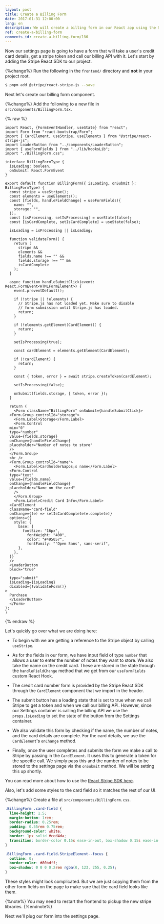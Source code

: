 ```yaml
---
layout: post
title: Create a Billing Form
date: 2017-01-31 12:00:00
lang: en
description: We will create a billing form in our React app using the Stripe React SDK. We will use the CardElement to let the user input their credit card details and call the createToken method to generate a token that we can pass to our serverless billing API.
ref: create-a-billing-form
comments_id: create-a-billing-form/186
---
```


Now our settings page is going to have a form that will take a user's credit card details, get a stripe token and call our billing API with it. Let's start by adding the Stripe React SDK to our project.

{%change%} Run the following in the `frontend/` directory and **not** in your project root.

```bash
$ pnpm add @stripe/react-stripe-js --save
```

Next let's create our billing form component.

{%change%} Add the following to a new file in `src/components/BillingForm.tsx`.

{% raw %}

```tsx
import React, {FormEventHandler, useState} from "react";
import Form from "react-bootstrap/Form";
import { CardElement, useStripe, useElements } from "@stripe/react-stripe-js";
import LoaderButton from "../components/LoaderButton";
import { useFormFields } from "../lib/hooksLib";
import "./BillingForm.css";

interface BillingFormType {
  isLoading: boolean,
  onSubmit: React.FormEvent
}

export default function BillingForm({ isLoading, onSubmit }: BillingFormType) {
  const stripe = useStripe();
  const elements = useElements();
  const [fields, handleFieldChange] = useFormFields({
    name: "",
    storage: "",
  });
  const [isProcessing, setIsProcessing] = useState(false);
  const [isCardComplete, setIsCardComplete] = useState(false);

  isLoading = isProcessing || isLoading;

  function validateForm() {
    return (
      stripe &&
      elements &&
      fields.name !== "" &&
      fields.storage !== "" &&
      isCardComplete
    );
  }

  async function handleSubmitClick(event: React.FormEvent<HTMLFormElement>) {
    event.preventDefault();

    if (!stripe || !elements) {
      // Stripe.js has not loaded yet. Make sure to disable
      // form submission until Stripe.js has loaded.
      return;
    }

    if (!elements.getElement(CardElement)) {
      return;
    }

    setIsProcessing(true);

    const cardElement = elements.getElement(CardElement);

    if (!cardElement) {
      return;
    }

    const { token, error } = await stripe.createToken(cardElement);

    setIsProcessing(false);

    onSubmit(fields.storage, { token, error });
  }

  return (
    <Form className="BillingForm" onSubmit={handleSubmitClick}>
  <Form.Group controlId="storage">
    <Form.Label>Storage</Form.Label>
    <Form.Control
  min="0"
  type="number"
  value={fields.storage}
  onChange={handleFieldChange}
  placeholder="Number of notes to store"
  />
  </Form.Group>
  <hr />
  <Form.Group controlId="name">
    <Form.Label>Cardholder&apos;s name</Form.Label>
  <Form.Control
  type="text"
  value={fields.name}
  onChange={handleFieldChange}
  placeholder="Name on the card"
    />
    </Form.Group>
    <Form.Label>Credit Card Info</Form.Label>
  <CardElement
  className="card-field"
  onChange={(e) => setIsCardComplete(e.complete)}
  options={{
    style: {
      base: {
        fontSize: "16px",
          fontWeight: "400",
          color: "#495057",
          fontFamily: "'Open Sans', sans-serif",
      },
    },
  }}
  />
  <LoaderButton
  block="true"

  type="submit"
  isLoading={isLoading}
  disabled={!validateForm()}
>
  Purchase
  </LoaderButton>
  </Form>
);
}

```

{% endraw %}

Let's quickly go over what we are doing here:

- To begin with we are getting a reference to the Stripe object by calling `useStripe`.

- As for the fields in our form, we have input field of type `number` that allows a user to enter the number of notes they want to store. We also take the name on the credit card. These are stored in the state through the `handleFieldChange` method that we get from our `useFormFields` custom React Hook.

- The credit card number form is provided by the Stripe React SDK through the `CardElement` component that we import in the header.

- The submit button has a loading state that is set to true when we call Stripe to get a token and when we call our billing API. However, since our Settings container is calling the billing API we use the `props.isLoading` to set the state of the button from the Settings container.

- We also validate this form by checking if the name, the number of notes, and the card details are complete. For the card details, we use the `CardElement`'s `onChange` method.

- Finally, once the user completes and submits the form we make a call to Stripe by passing in the `CardElement`. It uses this to generate a token for the specific call. We simply pass this and the number of notes to be stored to the settings page via the `onSubmit` method. We will be setting this up shortly.

You can read more about how to use the [React Stripe SDK here](https://github.com/stripe/react-stripe-js).

Also, let's add some styles to the card field so it matches the rest of our UI.

{%change%} Create a file at `src/components/BillingForm.css`.

```css
.BillingForm .card-field {
  line-height: 1.5;
  margin-bottom: 1rem;
  border-radius: 0.25rem;
  padding: 0.55rem 0.75rem;
  background-color: white;
  border: 1px solid #ced4da;
  transition: border-color 0.15s ease-in-out, box-shadow 0.15s ease-in-out;
}

.BillingForm .card-field.StripeElement--focus {
  outline: 0;
  border-color: #80bdff;
  box-shadow: 0 0 0 0.2rem rgba(0, 123, 255, 0.25);
}
```

These styles might look complicated. But we are just copying them from the other form fields on the page to make sure that the card field looks like them.

{%note%}
You may need to restart the frontend to pickup the new stripe libraries.
{%endnote%}

Next we'll plug our form into the settings page.
